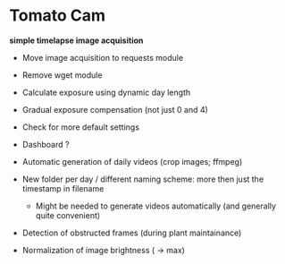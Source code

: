 # Tomato Cam
**simple timelapse image acquisition**

 - Move image acquisition to requests module
 - Remove wget module

 - Calculate exposure using dynamic day length
 - Gradual exposure compensation (not just 0 and 4)
 - Check for more default settings

 - Dashboard ?
 - Automatic generation of daily videos (crop images; ffmpeg)
 - New folder per day / different naming scheme: more then just the timestamp in filename
 	- Might be needed to generate videos automatically (and generally quite convenient)

 - Detection of obstructed frames (during plant maintainance)
 - Normalization of image brightness ( -> max)
